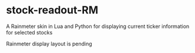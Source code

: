 # stock-readout-RM
A Rainmeter skin in Lua and Python for displaying current ticker information for selected stocks

Rainmeter display layout is pending
